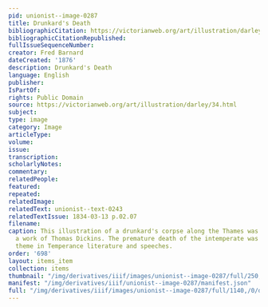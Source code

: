 ```yaml
---
pid: unionist--image-0287
title: Drunkard's Death
bibliographicCitation: https://victorianweb.org/art/illustration/darley/34.html
bibliographicCitationRepublished: 
fullIssueSequenceNumber: 
creator: Fred Barnard
dateCreated: '1876'
description: Drunkard's Death
language: English
publisher: 
IsPartOf: 
rights: Public Domain
source: https://victorianweb.org/art/illustration/darley/34.html
subject: 
type: image
category: Image
articleType: 
volume: 
issue: 
transcription: 
scholarlyNotes: 
commentary: 
relatedPeople: 
featured: 
repeated: 
relatedImage: 
relatedText: unionist--text-0243
relatedTextIssue: 1834-03-13 p.02.07
filename: 
caption: This illustration of a drunkard's corpse along the Thames was used to illustrate
  a work of Thomas Dickins. The premature death of the intemperate was a constant
  theme in Temperance literature and speeches.
order: '698'
layout: items_item
collection: items
thumbnail: "/img/derivatives/iiif/images/unionist--image-0287/full/250,/0/default.jpg"
manifest: "/img/derivatives/iiif/unionist--image-0287/manifest.json"
full: "/img/derivatives/iiif/images/unionist--image-0287/full/1140,/0/default.jpg"
---
```

